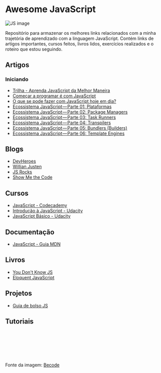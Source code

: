 # Awesome JavaScript

![JS image](https://d2tycqyw09ngo1.cloudfront.net/be-content/uploads/2016/10/24122819/Por-que-usar-JavaScript.gif)

Repositório para armazenar os melhores links relacionados com a minha trajetória de aprendizado com a linguagem JavaScript. Contém links de artigos importantes, cursos feitos, livros lidos, exercícios realizados e o roteiro que estou seguindo.


## Artigos

### Iniciando

- [Trilha - Aprenda JavaScript da Melhor Maneira](http://programadorobjetivo.co/o-melhor-caminho-para-aprender-javascript-e-domina-lo/)
- [Começar a programar é com JavaScript](http://blog.caelum.com.br/comecar-a-programar-e-com-javascript/)
- [O que se pode fazer com JavaScript hoje em dia?](https://www.treinaweb.com.br/blog/o-que-se-pode-fazer-com-javascript-hoje-em-dia/)
- [Ecossistema JavaScript — Parte 01: Plataformas](https://blog.codecasts.com.br/ecossistema-javascript-parte-01-plataformas-7a611608b58)
- [Ecossistema JavaScript — Parte 02: Package Managers](https://blog.codecasts.com.br/ecossistema-javascript-parte-02-package-manager-68fd19a1fad3)
- [Ecossistema JavaScript — Parte 03: Task Runners](https://blog.codecasts.com.br/ecossistema-javascript-parte-03-task-runners-5acedba9f072)
- [Ecossistema JavaScript — Parte 04: Transpilers](https://blog.codecasts.com.br/ecossistema-javascript-parte-04-transpilers-734f77422316)
- [Ecossistema JavaScript — Parte 05: Bundlers (Builders)](https://blog.codecasts.com.br/ecossistema-javascript-parte-05-bundlers-builders-6809b17ddcf8)
- [Ecossistema JavaScript — Parte 06: Template Engines](https://blog.codecasts.com.br/ecossistema-javascript-parte-06-template-engines-b41a41178dce)

## Blogs

- [DevHeroes](https://devheroes.io/)
- [Willian Justen](https://willianjusten.com.br/)
- [JS Rocks](http://jsrocks.org/pt-br/)
- [Show Me the Code](https://showmethecode.com.br/)

## Cursos

- [JavaScript - Codecademy](https://www.codecademy.com/tracks/javascript)
- [Introdução à JavaScript - Udacity](https://br.udacity.com/course/intro-to-javascript--ud803)
- [JavaScript Básico - Udacity](https://br.udacity.com/course/javascript-basics--ud804)


## Documentação

- [JavaScript - Guia MDN](https://developer.mozilla.org/pt-BR/docs/Aprender/JavaScript)


## Livros

- [You Don't Know JS](https://github.com/cezaraugusto/You-Dont-Know-JS)
- [Eloquent JavaScript](http://braziljs.github.io/eloquente-javascript/)

## Projetos

- [Guia de bolso JS](https://github.com/lucasmaiaesilva/guia-de-bolso-javascript)


## Tutoriais







<br>
<br>
<br>
<br>
<br>

Fonte da imagem: [Becode](https://becode.com.br/javascript-para-iniciantes-origens-o-que-e-para-que-serve/)

